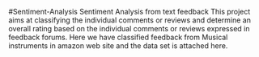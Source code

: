 #Sentiment-Analysis
Sentiment Analysis from text feedback
This project aims at classifying the individual comments or reviews and determine an overall rating based on the individual comments or reviews expressed in feedback forums.
Here we have classified feedback from Musical instruments in amazon web site and the data set is attached here.
